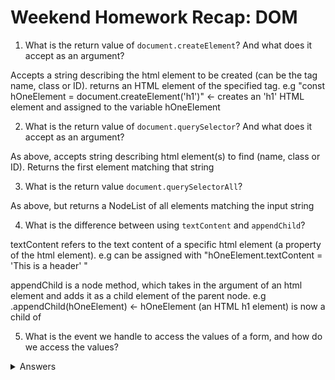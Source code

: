 # Weekend Homework Recap: DOM

1. What is the return value of `document.createElement`? And what does it accept as an argument?

Accepts a string describing the html element to be created (can be the tag name, class or ID). returns an HTML element of the specified tag.
e.g "const hOneElement = document.createElement('h1')" <- creates an 'h1' HTML element and assigned to the variable hOneElement

2. What is the return value of `document.querySelector`? And what does it accept as an argument?

As above, accepts string describing html element(s) to find (name, class or ID). Returns the first element matching that string 

3. What is the return value `document.querySelectorAll`?

As above, but returns a NodeList of all elements matching the input string

4. What is the difference between using `textContent` and `appendChild`?

textContent refers to the text content of a specific html element (a property of the html element). e.g can be assigned with "hOneElement.textContent = 'This is a header' "

appendChild is a node method, which takes in the argument of an html element and adds it as a child element of the parent node.
e.g <elementVariableName>.appendChild(hOneElement) <- hOneElement (an HTML h1 element) is now a child of <elementVariableName>

5. What is the event we handle to access the values of a form, and how do we access the values?

<details>
<summary>Answers</summary>

1. The return value of `document.createElement` is a DOM element. It will return the DOM element specified by the argument we pass to it as a string. For example, to create an h1 element, we would call `document.createElement('h1')`.

2. The return value of `document.querySelector` is a DOM element. We can access DOM elements by passing in an identifier as a string. For example if we want to access an element with the ID 'reading-list' we could call `document.querySelector('#reading-list')`. We can also be more specific and include with the elements tag. For example if we were accessing an unordered list with an ID of `reading-list` we could call `document.querySelector('ul#read-list')`.

3. The return value of `document.querySelectorAll` is an array of DOM elements. It accesses all the elements that matches the identifier. For example, `document.querySelectorAll('.list-item')` would get all the elements with the class 'list-item'.

4. `textContent` allows us to set the text on an element and will over-write any existing text content the element has. `appendChild` adds a new element to an existing one, allowing us to build up hierarchies of DOM elements.

6. We add an event listener to the form's 'submit' event, and use the ID of the input field, followed by the property `value`. For example, `form.title.value`.

</details>
